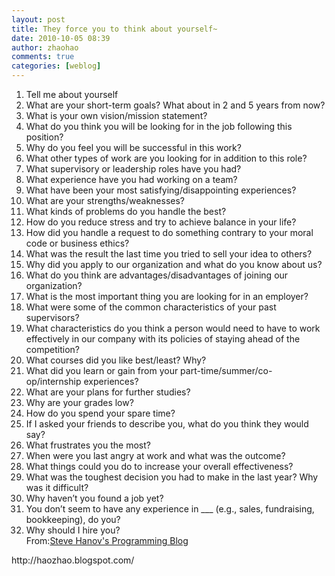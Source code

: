 ```yaml
---
layout: post
title: They force you to think about yourself~
date: 2010-10-05 08:39
author: zhaohao
comments: true
categories: [weblog]
---
```

<ol>
<li>Tell me about yourself<br /></li>
<li>What are your short-term goals? What about in 2 and 5 years from now?<br /></li>
<li>What is your own vision/mission statement?<br /></li>
<li>What do you think you will be looking for in the job following this position?<br /></li>
<li>Why do you feel you will be successful in this work?<br /></li>
<li>What other types of work are you looking for in addition to this role?<br /></li>
<li>What supervisory or leadership roles have you had?<br /></li>
<li>What experience have you had working on a team?<br /></li>
<li>What have been your most satisfying/disappointing experiences?<br /></li>
<li>What are your strengths/weaknesses?<br /></li>
<li>What kinds of problems do you handle the best?<br /></li>
<li>How do you reduce stress and try to achieve balance in your life?<br /></li>
<li>How did you handle a request to do something contrary to your moral code or business ethics?<br /></li>
<li>What was the result the last time you tried to sell your idea to others?<br /></li>
<li>Why did you apply to our organization and what do you know about us?<br /></li>
<li>What do you think are advantages/disadvantages of joining our organization?<br /></li>
<li>What is the most important thing you are looking for in an employer?<br /></li>
<li>What were some of the common characteristics of your past supervisors?<br /></li>
<li>What characteristics do you think a person would need to have to work effectively in our company with its policies of staying ahead of the competition?<br /></li>
<li>What courses did you like best/least? Why?<br /></li>
<li>What did you learn or gain from your part-time/summer/co-op/internship experiences?<br /></li>
<li>What are your plans for further studies?<br /></li>
<li>Why are your grades low?<br /></li>
<li>How do you spend your spare time?<br /></li>
<li>If I asked your friends to describe you, what do you think they would say?<br /></li>
<li>What frustrates you the most?<br /></li>
<li>When were you last angry at work and what was the outcome?<br /></li>
<li>What things could you do to increase your overall effectiveness?<br /></li>
<li>What was the toughest decision you had to make in the last year? Why was it difficult?<br /></li>
<li>Why haven’t you found a job yet?<br /></li>
<li>You don’t seem to have any experience in ___ (e.g., sales, fundraising, bookkeeping), do you?<br /></li>
<li>Why should I hire you?<br />
From:<a href="http://stevehanov.ca/blog/index.php?id=106">Steve Hanov's Programming Blog </a></li>
</ol>

<div>http://haozhao.blogspot.com/</div>
